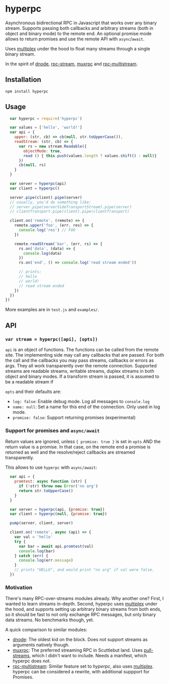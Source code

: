 # hyperpc

Asynchronous bidirectional RPC in Javascript that works over any binary stream. Supports passing both callbacks and arbitrary streams (both in object and binary mode) to the remote end. An optional promise mode allows to return promises and use the remote API with `async`/`await`.

Uses [multiplex](https://github.com/maxogden/multiplex) under the hood to float many streams through a single binary stream.

In the spirit of [dnode](https://github.com/substack/dnode), [rpc-stream](https://github.com/dominictarr/rpc-stream), [muxrpc](https://github.com/ssbc/muxrpc) and [rpc-multistream](https://github.com/biobricks/rpc-multistream).

## Installation

`npm install hyperpc`

## Usage

```js
  var hyperpc = require('hyperpc')

  var values = ['hello', 'world!']
  var api = {
    upper: (str, cb) => cb(null, str.toUpperCase()),
    readStream: (str, cb) => {
      var rs = new stream.Readable({
        objectMode: true,
        read () { this.push(values.length ? values.shift() : null)}
      })
      cb(null, rs)
    }
  }

  var server = hyperpc(api)
  var client = hyperpc()

  server.pipe(client).pipe(server)
  // usually, you'd do something like:
  // server.pipe(serverSideTransportStream).pipe(server)
  // clientTransport.pipe(client).pipe(clientTransport)

  client.on('remote', (remote) => {
    remote.upper('foo', (err, res) => {
      console.log('res') // FOO
    })

    remote.readStream('bar', (err, rs) => {
      rs.on('data', (data) => {
        console.log(data)
      })
      rs.on('end', () => console.log('read stream ended'))

      // prints:
      // hello
      // world!
      // read stream ended
    })
  })
})
```

More examples are in `test.js` and `examples/`.

## API

### `var stream = hyperpc([api], [opts])`

`api` is an object of functions. The functions can be called from the remote site. The implementing side may call any callbacks that are passed. For both the call and the callbacks you may pass streams, callbacks or errors as args. They all work transparently over the remote connection. Supported streams are readable streams, writable streams, duplex streams in both object and binary modes. If a transform stream is passed, it is assumed to be a readable stream if 

`opts` and their defaults are:

* `log: false`: Enable debug mode. Log all messages to `console.log`
* `name: null`: Set a name for this end of the connection. Only used in log mode.
* `promise: false`: Support returning promises (experimental)

### Support for promises and `async/await`

Return values are ignored, unless `{ promise: true }` is set in `opts` AND the return value is a promise. In that case, on the remote end a promise is returned as well and the resolve/reject callbacks are streamed transparently.

This allows to use `hyperpc` with `async/await`:

```js
  var api = {
    promtest: async function (str) {
      if (!str) throw new Error('no arg')
      return str.toUpperCase()
    }
  }

  var server = hyperpc(api, {promise: true})
  var client = hyperpc(null, {promise: true})

  pump(server, client, server)

  client.on('remote', async (api) => {
    var val = 'hello'
    try {
      var bar = await api.promtest(val)
      console.log(bar)
    } catch (err) {
      console.log(err.message)
    }
    // prints "HELLO", and would print "no arg" if val were false.
  })
```


### Motivation

There's many RPC-over-streams modules already. Why another one? First, I wanted to learn streams in-depth. Second, hyperpc uses [multiplex](https://github.com/maxogden/multiplex) under the hood, and supports setting up arbitrary binary streams from both ends, so it should be fast to not only exchange RPC messages, but only binary data streams. No benchmarks though, yet.

A quick comparison to similar modules:

* [dnode](https://github.com/substack/dnode): The oldest kid on the block. Does not support streams as arguments natively though.
* [muxrpc](https://github.com/ssbc/muxrpc): The preferred streaming RPC in Scuttlebut land. Uses [pull-streams](https://github.com/pull-stream/pull-stream), which I didn't want to include. Needs a manifest, which hyperpc does not.
* [rpc-multistream](https://github.com/biobricks/rpc-multistream): Similar feature set to *hyperpc*, also uses [multiplex](https://github.com/maxogden/multiplex). hyperpc can be considered a rewrite, with additional suppport for Promises.
